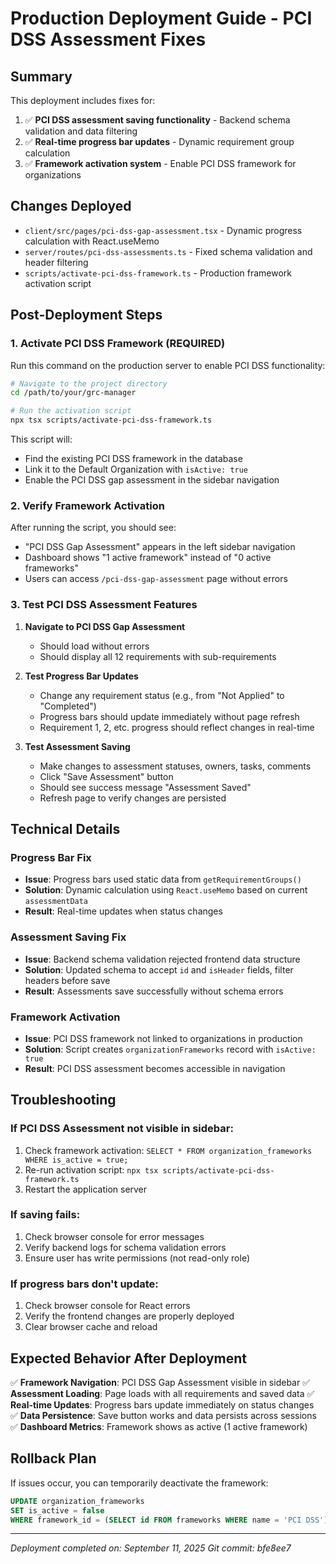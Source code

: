 # Production Deployment Guide - PCI DSS Assessment Fixes

## Summary
This deployment includes fixes for:
1. ✅ **PCI DSS assessment saving functionality** - Backend schema validation and data filtering
2. ✅ **Real-time progress bar updates** - Dynamic requirement group calculation
3. ✅ **Framework activation system** - Enable PCI DSS framework for organizations

## Changes Deployed
- `client/src/pages/pci-dss-gap-assessment.tsx` - Dynamic progress calculation with React.useMemo
- `server/routes/pci-dss-assessments.ts` - Fixed schema validation and header filtering  
- `scripts/activate-pci-dss-framework.ts` - Production framework activation script

## Post-Deployment Steps

### 1. Activate PCI DSS Framework (REQUIRED)
Run this command on the production server to enable PCI DSS functionality:

```bash
# Navigate to the project directory
cd /path/to/your/grc-manager

# Run the activation script
npx tsx scripts/activate-pci-dss-framework.ts
```

This script will:
- Find the existing PCI DSS framework in the database
- Link it to the Default Organization with `isActive: true`
- Enable the PCI DSS gap assessment in the sidebar navigation

### 2. Verify Framework Activation
After running the script, you should see:
- "PCI DSS Gap Assessment" appears in the left sidebar navigation
- Dashboard shows "1 active framework" instead of "0 active frameworks"
- Users can access `/pci-dss-gap-assessment` page without errors

### 3. Test PCI DSS Assessment Features
1. **Navigate to PCI DSS Gap Assessment**
   - Should load without errors
   - Should display all 12 requirements with sub-requirements

2. **Test Progress Bar Updates**
   - Change any requirement status (e.g., from "Not Applied" to "Completed")
   - Progress bars should update immediately without page refresh
   - Requirement 1, 2, etc. progress should reflect changes in real-time

3. **Test Assessment Saving**
   - Make changes to assessment statuses, owners, tasks, comments
   - Click "Save Assessment" button
   - Should see success message "Assessment Saved"
   - Refresh page to verify changes are persisted

## Technical Details

### Progress Bar Fix
- **Issue**: Progress bars used static data from `getRequirementGroups()`
- **Solution**: Dynamic calculation using `React.useMemo` based on current `assessmentData`
- **Result**: Real-time updates when status changes

### Assessment Saving Fix  
- **Issue**: Backend schema validation rejected frontend data structure
- **Solution**: Updated schema to accept `id` and `isHeader` fields, filter headers before save
- **Result**: Assessments save successfully without schema errors

### Framework Activation
- **Issue**: PCI DSS framework not linked to organizations in production
- **Solution**: Script creates `organizationFrameworks` record with `isActive: true`
- **Result**: PCI DSS assessment becomes accessible in navigation

## Troubleshooting

### If PCI DSS Assessment not visible in sidebar:
1. Check framework activation: `SELECT * FROM organization_frameworks WHERE is_active = true;`
2. Re-run activation script: `npx tsx scripts/activate-pci-dss-framework.ts`
3. Restart the application server

### If saving fails:
1. Check browser console for error messages
2. Verify backend logs for schema validation errors
3. Ensure user has write permissions (not read-only role)

### If progress bars don't update:
1. Check browser console for React errors
2. Verify the frontend changes are properly deployed
3. Clear browser cache and reload

## Expected Behavior After Deployment

✅ **Framework Navigation**: PCI DSS Gap Assessment visible in sidebar
✅ **Assessment Loading**: Page loads with all requirements and saved data
✅ **Real-time Updates**: Progress bars update immediately on status changes  
✅ **Data Persistence**: Save button works and data persists across sessions
✅ **Dashboard Metrics**: Framework shows as active (1 active framework)

## Rollback Plan
If issues occur, you can temporarily deactivate the framework:
```sql
UPDATE organization_frameworks 
SET is_active = false 
WHERE framework_id = (SELECT id FROM frameworks WHERE name = 'PCI DSS');
```

---
*Deployment completed on: September 11, 2025*
*Git commit: bfe8ee7*
